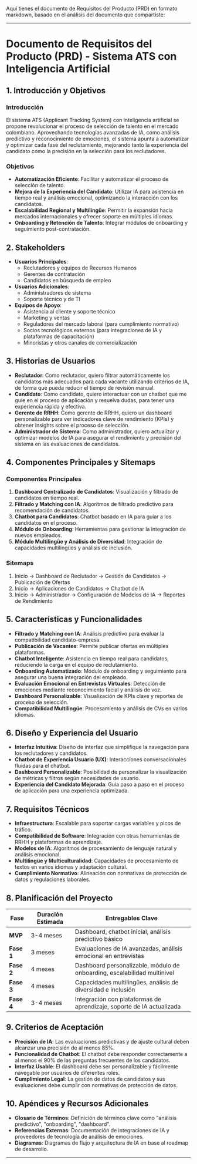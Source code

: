 Aquí tienes el documento de Requisitos del Producto (PRD) en formato markdown, basado en el análisis del documento que compartiste:

---

# Documento de Requisitos del Producto (PRD) - Sistema ATS con Inteligencia Artificial

## 1. Introducción y Objetivos

### Introducción
El sistema ATS (Applicant Tracking System) con inteligencia artificial se propone revolucionar el proceso de selección de talento en el mercado colombiano. Aprovechando tecnologías avanzadas de IA, como análisis predictivo y reconocimiento de emociones, el sistema apunta a automatizar y optimizar cada fase del reclutamiento, mejorando tanto la experiencia del candidato como la precisión en la selección para los reclutadores.

### Objetivos
- **Automatización Eficiente**: Facilitar y automatizar el proceso de selección de talento.
- **Mejora de la Experiencia del Candidato**: Utilizar IA para asistencia en tiempo real y análisis emocional, optimizando la interacción con los candidatos.
- **Escalabilidad Regional y Multilingüe**: Permitir la expansión hacia mercados internacionales y ofrecer soporte en múltiples idiomas.
- **Onboarding y Retención de Talento**: Integrar módulos de onboarding y seguimiento post-contratación.

## 2. Stakeholders

- **Usuarios Principales**:
  - Reclutadores y equipos de Recursos Humanos
  - Gerentes de contratación
  - Candidatos en búsqueda de empleo
- **Usuarios Adicionales**:
  - Administradores de sistema
  - Soporte técnico y de TI
- **Equipos de Apoyo**:
  - Asistencia al cliente y soporte técnico
  - Marketing y ventas
  - Reguladores del mercado laboral (para cumplimiento normativo)
  - Socios tecnológicos externos (para integraciones de IA y plataformas de capacitación)
  - Minoristas y otros canales de comercialización

## 3. Historias de Usuarios

- **Reclutador**: Como reclutador, quiero filtrar automáticamente los candidatos más adecuados para cada vacante utilizando criterios de IA, de forma que pueda reducir el tiempo de revisión manual.
- **Candidato**: Como candidato, quiero interactuar con un chatbot que me guíe en el proceso de aplicación y resuelva dudas, para tener una experiencia rápida y efectiva.
- **Gerente de RRHH**: Como gerente de RRHH, quiero un dashboard personalizable para ver indicadores clave de rendimiento (KPIs) y obtener insights sobre el proceso de selección.
- **Administrador de Sistema**: Como administrador, quiero actualizar y optimizar modelos de IA para asegurar el rendimiento y precisión del sistema en las evaluaciones de candidatos.

## 4. Componentes Principales y Sitemaps

### Componentes Principales
1. **Dashboard Centralizado de Candidatos**: Visualización y filtrado de candidatos en tiempo real.
2. **Filtrado y Matching con IA**: Algoritmos de filtrado predictivo para recomendación de candidatos.
3. **Chatbot para Candidatos**: Chatbot basado en IA para guiar a los candidatos en el proceso.
4. **Módulo de Onboarding**: Herramientas para gestionar la integración de nuevos empleados.
5. **Módulo Multilingüe y Análisis de Diversidad**: Integración de capacidades multilingües y análisis de inclusión.

### Sitemaps
1. Inicio → Dashboard de Reclutador → Gestión de Candidatos → Publicación de Ofertas
2. Inicio → Aplicaciones de Candidatos → Chatbot de IA
3. Inicio → Administrador → Configuración de Modelos de IA → Reportes de Rendimiento

## 5. Características y Funcionalidades

- **Filtrado y Matching con IA**: Análisis predictivo para evaluar la compatibilidad candidato-empresa.
- **Publicación de Vacantes**: Permite publicar ofertas en múltiples plataformas.
- **Chatbot Inteligente**: Asistencia en tiempo real para candidatos, reduciendo la carga en el equipo de reclutamiento.
- **Onboarding Automatizado**: Módulo de onboarding y seguimiento para asegurar una buena integración del empleado.
- **Evaluación Emocional en Entrevistas Virtuales**: Detección de emociones mediante reconocimiento facial y análisis de voz.
- **Dashboard Personalizable**: Visualización de KPIs clave y reportes de proceso de selección.
- **Compatibilidad Multilingüe**: Procesamiento y análisis de CVs en varios idiomas.

## 6. Diseño y Experiencia del Usuario

- **Interfaz Intuitiva**: Diseño de interfaz que simplifique la navegación para los reclutadores y candidatos.
- **Chatbot de Experiencia Usuario (UX)**: Interacciones conversacionales fluidas para el chatbot.
- **Dashboard Personalizable**: Posibilidad de personalizar la visualización de métricas y filtros según necesidades de usuario.
- **Experiencia del Candidato Mejorada**: Guía paso a paso en el proceso de aplicación para una experiencia optimizada.

## 7. Requisitos Técnicos

- **Infraestructura**: Escalable para soportar cargas variables y picos de tráfico.
- **Compatibilidad de Software**: Integración con otras herramientas de RRHH y plataformas de aprendizaje.
- **Modelos de IA**: Algoritmos de procesamiento de lenguaje natural y análisis emocional.
- **Multilingüe y Multiculturalidad**: Capacidades de procesamiento de textos en varios idiomas y adaptación cultural.
- **Cumplimiento Normativo**: Alineación con normativas de protección de datos y regulaciones laborales.
  
## 8. Planificación del Proyecto

| Fase        | Duración Estimada | Entregables Clave                           |
|-------------|--------------------|---------------------------------------------|
| **MVP**     | 3-4 meses         | Dashboard, chatbot inicial, análisis predictivo básico |
| **Fase 1**  | 3 meses           | Evaluaciones de IA avanzadas, análisis emocional en entrevistas |
| **Fase 2**  | 4 meses           | Dashboard personalizable, módulo de onboarding, escalabilidad multinivel |
| **Fase 3**  | 4 meses           | Capacidades multilingües, análisis de diversidad e inclusión |
| **Fase 4**  | 3-4 meses         | Integración con plataformas de aprendizaje, soporte de IA actualizada |

## 9. Criterios de Aceptación

- **Precisión de IA**: Las evaluaciones predictivas y de ajuste cultural deben alcanzar una precisión de al menos 85%.
- **Funcionalidad de Chatbot**: El chatbot debe responder correctamente a al menos el 90% de las preguntas frecuentes de los candidatos.
- **Interfaz Usable**: El dashboard debe ser personalizable y fácilmente navegable por usuarios de diferentes roles.
- **Cumplimiento Legal**: La gestión de datos de candidatos y sus evaluaciones debe cumplir con normativas de protección de datos.

## 10. Apéndices y Recursos Adicionales

- **Glosario de Términos**: Definición de términos clave como "análisis predictivo", "onboarding", "dashboard".
- **Referencias Externas**: Documentación de integraciones de IA y proveedores de tecnología de análisis de emociones.
- **Diagramas**: Diagramas de flujo y arquitectura de IA en base al roadmap de desarrollo.

--- 
